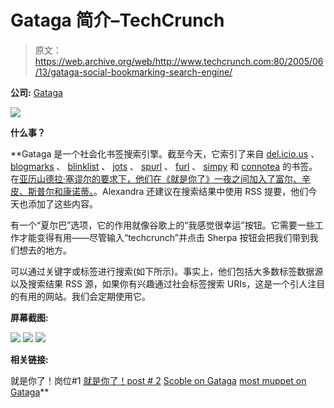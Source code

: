 # Gataga 简介–TechCrunch

> 原文：<https://web.archive.org/web/http://www.techcrunch.com:80/2005/06/13/gataga-social-bookmarking-search-engine/>

**公司:** [Gataga](https://web.archive.org/web/20220701231218/http://www.gataga.com/)

![](https://beta.techcrunch.com/wp-content/uploads/2005/07/gatagalogo.gif)

**什么事？**

 **Gataga 是一个社会化书签搜索引擎。截至今天，它索引了来自 [del.icio.us](https://web.archive.org/web/20220701231218/http://del.icio.us/) 、 [blogmarks](https://web.archive.org/web/20220701231218/http://www.blogmarks.net/) 、 [blinklist](https://web.archive.org/web/20220701231218/http://www.blinklist.com/) 、 [jots](https://web.archive.org/web/20220701231218/http://www.jots.com/) 、 [spurl](https://web.archive.org/web/20220701231218/http://www.spurl.net/) 、 [furl](https://web.archive.org/web/20220701231218/http://www.furl.net/) 、 [simpy](https://web.archive.org/web/20220701231218/http://www.simpy.com/) 和 [connotea](https://web.archive.org/web/20220701231218/http://www.connotea.org/) 的书签。在[亚历山德拉·塞谬尔的要求下，他们在《就是你了》一夜之间加入了富尔、辛皮、斯普尔和康诺蒂。](https://web.archive.org/web/20220701231218/http://tagsonomy.com/)。Alexandra 还建议在搜索结果中使用 RSS 提要，他们今天也添加了这些内容。

有一个“夏尔巴”选项，它的作用就像谷歌上的“我感觉很幸运”按钮。它需要一些工作才能变得有用——尽管输入“techcrunch”并点击 Sherpa 按钮会把我们带到我们想去的地方。

可以通过关键字或标签进行搜索(如下所示)。事实上，他们包括大多数标签数据源以及搜索结果 RSS 源，如果你有兴趣通过社会标签搜索 URIs，这是一个引人注目的有用的网站。我们会定期使用它。

**屏幕截图:**

![](img/60b98184a4922ecb31da2cfacc9c0d36.png)
![](img/22db636ef0d5d5d357bf24313cad68b9.png)
![](img/3f52c18966d49e777044a1593be9ac5d.png)

**相关链接:**

就是你了！岗位#1
[就是你了！post # 2](https://web.archive.org/web/20220701231218/http://tagsonomy.com/index.php/gataga-new-improved/)
[Scoble on Gataga](https://web.archive.org/web/20220701231218/http://radio.weblogs.com/0001011/2005/06/13.html#a10373)
[most muppet on Gataga](https://web.archive.org/web/20220701231218/http://www.mostlymuppet.com/archives/2005/06/13/gataga/)**